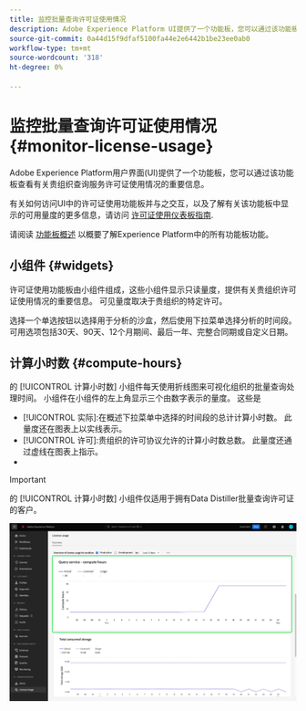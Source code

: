```yaml
---
title: 监控批量查询许可证使用情况
description: Adobe Experience Platform UI提供了一个功能板，您可以通过该功能板查看有关贵组织的Data Distiller许可证使用情况的重要信息。
source-git-commit: 0a44d15f9dfaf5100fa44e2e6442b1be23ee0ab0
workflow-type: tm+mt
source-wordcount: '318'
ht-degree: 0%

---
```


# 监控批量查询许可证使用情况 {#monitor-license-usage}

Adobe Experience Platform用户界面(UI)提供了一个功能板，您可以通过该功能板查看有关贵组织查询服务许可证使用情况的重要信息。

有关如何访问UI中的许可证使用功能板并与之交互，以及了解有关该功能板中显示的可用量度的更多信息，请访问 [许可证使用仪表板指南](../../dashboards/guides/license-usage.md).

请阅读 [功能板概述](../../dashboards/home.md) 以概要了解Experience Platform中的所有功能板功能。

## 小组件 {#widgets}

许可证使用功能板由小组件组成，这些小组件显示只读量度，提供有关贵组织许可证使用情况的重要信息。 可见量度取决于贵组织的特定许可。

选择一个单选按钮以选择用于分析的沙盒，然后使用下拉菜单选择分析的时间段。 可用选项包括30天、90天、12个月期间、最后一年、完整合同期或自定义日期。

## 计算小时数 {#compute-hours}

的 [!UICONTROL 计算小时数] 小组件每天使用折线图来可视化组织的批量查询处理时间。 小组件在小组件的左上角显示三个由数字表示的量度。 这些是

- [!UICONTROL 实际]:在概述下拉菜单中选择的时间段的总计计算小时数。 此量度还在图表上以实线表示。
- [!UICONTROL 许可]:贵组织的许可协议允许的计算小时数总数。 此量度还通过虚线在图表上指示。
- [!UICONTROL 使用情况]:这是您的使用量相对于许可证商定的最大计算小时数的百分比。

>[!IMPORTANT]
>
>的 [!UICONTROL 计算小时数] 小组件仅适用于拥有Data Distiller批量查询许可证的客户。

![突出显示了“计算时间”小组件的许可证使用功能板。](../images/data-distiller/compute-hours.png)
